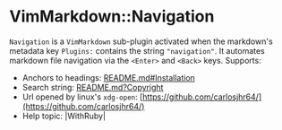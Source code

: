 # VimMarkdown::Navigation

`Navigation` is a `VimMarkdown` sub-plugin activated when
the markdown's metadata key `Plugins:` contains the string `"navigation"`.
It automates markdown file navigation via the `<Enter>` and `<Back>` keys.
Supports:

* Anchors to headings:
  [README.md#Installation](README.md#Installation)
* Search string:
  [README.md?Copyright](README.md?Copyright)
* Url opened by linux's `xdg-open`:
  [https://github.com/carlosjhr64/](https://github.com/carlosjhr64/)
* Help topic:
  |WithRuby|
